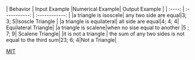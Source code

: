 | Behavior | Input Example |Numerical Example| Output Example |
| :----:   | :-----------: | :------------: |
|a triangle is isoscele| any two side are equal|3; 3; 5|Isoscle Triangle     |
|a triangle is equilateral| all side are equal|4; 4; 4| Equilateral Triangle|
|a triangle is scalene|when no sise equal to another |5 ; 7; 9| Scalene Triangle|
|it is not a triangle | the sum of any two sides is not equal to the third sum|23; 6; 4|Not a Triangle|

[MIT](http://choosealicense.com/licenses/mit)
